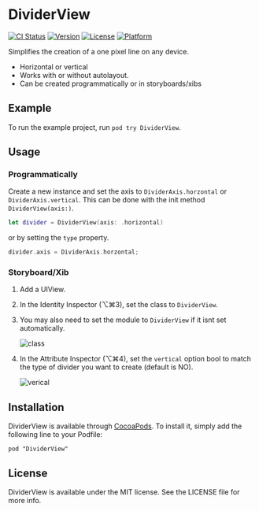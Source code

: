 # DividerView

[![CI Status](https://img.shields.io/travis/CraigSiemens/DividerView/master.svg?style=flat)](https://travis-ci.org/CraigSiemens/DividerView)
[![Version](https://img.shields.io/cocoapods/v/DividerView.svg?style=flat)](http://cocoapods.org/pods/DividerView)
[![License](https://img.shields.io/cocoapods/l/DividerView.svg?style=flat)](http://cocoapods.org/pods/DividerView)
[![Platform](https://img.shields.io/cocoapods/p/DividerView.svg?style=flat)](http://cocoapods.org/pods/DividerView)

Simplifies the creation of a one pixel line on any device.

* Horizontal or vertical
* Works with or without autolayout.
* Can be created programmatically or in storyboards/xibs

## Example

To run the example project, run `pod try DividerView`.

## Usage

### Programmatically

Create a new instance and set the axis to `DividerAxis.horzontal` or `DividerAxis.vertical`. This can be done with the init method `DividerView(axis:)`.

```swift
let divider = DividerView(axis: .horizontal)
```
or by setting the `type` property.
```swift
divider.axis = DividerAxis.horzontal;
```

### Storyboard/Xib
1. Add a UIView.

2. In the Identity Inspector (⌥⌘3), set the class to `DividerView`.

3. You may also need to set the module to `DividerView` if it isnt set automatically.

    ![class](Images/class.png)

4. In the Attribute Inspector (⌥⌘4), set the `vertical` option bool to match the type of divider you want to create (default is NO).

    ![verical](Images/vertical.png)

## Installation

DividerView is available through [CocoaPods](http://cocoapods.org). To install
it, simply add the following line to your Podfile:

```
pod "DividerView"
```

## License

DividerView is available under the MIT license. See the LICENSE file for more info.
